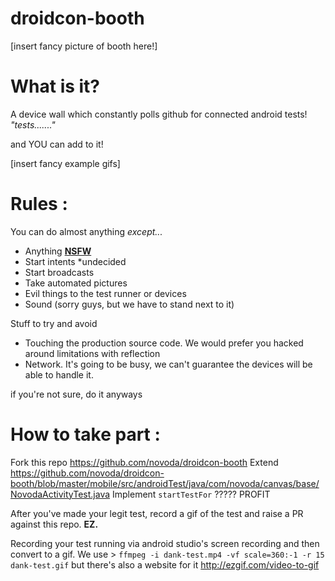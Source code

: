 droidcon-booth
=============
[insert fancy picture of booth here!]

What is it?
==

A device wall which constantly polls github for connected android tests! *"tests......."* 

and YOU can add to it!

[insert fancy example gifs]

Rules :
==

You can do almost anything *except...*

- Anything **[NSFW](https://en.wikipedia.org/wiki/Not_safe_for_work)**
- Start intents *undecided 
- Start broadcasts
- Take automated pictures
- Evil things to the test runner or devices
- Sound (sorry guys, but we have to stand next to it) 


Stuff to try and avoid
- Touching the production source code. We would prefer you hacked around limitations with reflection
- Network. It's going to be busy, we can't guarantee the devices will be able to handle it.

if you're not sure, do it anyways 


How to take part :
==

Fork this repo https://github.com/novoda/droidcon-booth
Extend https://github.com/novoda/droidcon-booth/blob/master/mobile/src/androidTest/java/com/novoda/canvas/base/NovodaActivityTest.java
Implement `startTestFor`
?????
PROFIT


After you've made your legit test, record a gif of the test and raise a PR against this repo. 
**EZ.**



Recording your test running via android studio's screen recording and then convert to a gif. We use >
`ffmpeg -i dank-test.mp4 -vf scale=360:-1 -r 15 dank-test.gif` but there's also a website for it http://ezgif.com/video-to-gif
